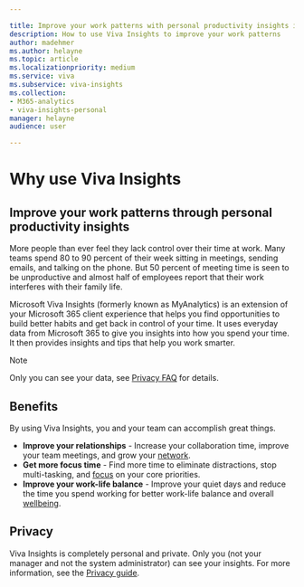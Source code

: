 ```yaml
---

title: Improve your work patterns with personal productivity insights in MyAnalytics
description: How to use Viva Insights to improve your work patterns
author: madehmer
ms.author: helayne
ms.topic: article
ms.localizationpriority: medium 
ms.service: viva 
ms.subservice: viva-insights 
ms.collection: 
- M365-analytics
- viva-insights-personal
manager: helayne
audience: user

---
```


# Why use Viva Insights

## Improve your work patterns through personal productivity insights

More people than ever feel they lack control over their time at work. Many teams spend 80 to 90 percent of their week sitting in meetings, sending emails, and talking on the phone. But 50 percent of meeting time is seen to be unproductive and almost half of employees report that their work interferes with their family life.

Microsoft Viva Insights (formerly known as MyAnalytics) is an extension of your Microsoft 365 client experience that helps you find opportunities to build better habits and get back in control of your time. It uses everyday data from Microsoft 365 to give you insights into how you spend your time. It then provides insights and tips that help you work smarter.

>[!Note]
>Only you can see your data, see [Privacy FAQ](mya-faq.md#privacy) for details.

## Benefits

By using Viva Insights, you and your team can accomplish great things.

* **Improve your relationships** - Increase your collaboration time, improve your team meetings, and grow your [network](../use/network.md).
* **Get more focus time** - Find more time to eliminate distractions, stop multi-tasking, and [focus](../use/focus.md) on your core priorities.
* **Improve your work-life balance** - Improve your quiet days and reduce the time you spend working for better work-life balance and overall [wellbeing](../use/wellbeing.md).

## Privacy

Viva Insights is completely personal and private. Only you (not your manager and not the system administrator) can see your insights. For more information, see the [Privacy guide](../overview/privacy-guide-users.md).
